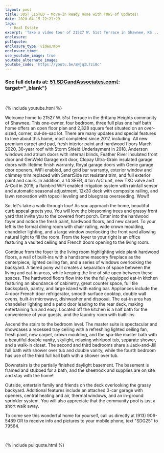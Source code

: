 ```yaml
---
layout: post
title: JUST LISTED ~ Move-in Ready Home with TONS of Updates!
date: 2020-04-15 22:21:29
tags:
  - Real Estate
excerpt: 'Take a video tour of 21527 W. 51st Terrace in Shawnee, KS ...'
enclosure:
pullquote:
enclosure_type: video/mp4
enclosure_time:
use_youtube_image: true
youtube_alternate_image:
youtube_code: 'https://youtu.be/aNjqIL7zi8c'
---
```


### **See full details at: [51\.SDGandAssociates.com](http://51.ihousenet.com/mlsmax/home.htm){: target="_blank"}**

&nbsp;

{% include youtube.html %}

Welcome home to 21527 W. 51st Terrace in the Brittany Heights community of Shawnee. This one-owner, four bedroom, three full plus one half bath home offers an open floor plan and 2,328 square feet situated on an over-sized, corner, cul-de-sac lot. There are many updates and special features to love about this home, most completed since 2017, including: All new premium carpet and pad, fresh interior paint and hardwood floors March 2020, 30-year roof with Storm Shield Underlayment in 2018, Anderson windows and atrium doors with internal blinds, Feather River insulated front door and GenWeld Garage exit door, Clopay Ultra-Grain insulated garage doors with lifetime finish warranty, Royal garage doors with Genie garage door openers, WiFi enabled, and gold bar warranty, exterior window and chimney trim replaced with SmartSide rot resistant trim, and full exterior paint and caulk. In addition, a 14 SEER, 4 ton A/C unit, new TXC valve and A-Coil in 2016, a Rainbird WiFi enabled irrigation system with rainfall sensor and automatic seasonal adjustment, 12x30 deck with composite railing, and lawn renovation with topsoil leveling and bluegrass overseeding. Wow\!\!

So, let's take a walk-through tour\! As you approach the home, beautiful curb appeal greets you. You will love the blossoming trees and grassy front yard that invite you to the covered front porch. Enter into the hardwood foyer and notice the fresh paint, hardwood floors, and new carpet. To your left is the formal dining room with chair railing, wide crown moulding, chandelier lighting, and a large window overlooking the front yard allowing natural light to fill the room. From the foyer to your right is an office featuring a vaulted ceiling and French doors opening to the living room.

Continue from the foyer to the living room highlighting wide plank hardwood floors, a wall of built-ins with a handsome masonry fireplace as the centerpiece, lighted ceiling fan, and a series of windows overlooking the backyard. A tiered pony wall creates a separation of space between the living and eat-in areas, while keeping the line of site open between these spaces. The hardwood floors flow into the the fully-equipped eat-in kitchen featuring an abundance of cabinetry, great counter space, full tile backsplash, pantry, and large island with eating bar. Appliances include the 4-door French door refrigerator, smooth surface cooktop, double wall ovens, built-in microwave, dishwasher and disposal. The eat-in area has chandelier lighting and a patio door leading to the rear deck, making entertaining fun and easy. Located off the kitchen is a half bath for the convenience of your guests, and the laundry room with built-ins.

Ascend the stairs to the bedroom level. The master suite is spectacular and showcases a recessed tray ceiling with a refreshing lighted ceiling fan, fresh paint, new carpet, crown moulding, and the spa-like master bath with a beautiful double vanity, skylight, relaxing whirlpool tub, separate shower, and a walk-in closet. The second and third bedrooms share a Jack-and-Jill full bath with shower over tub and double vanity, while the fourth bedroom has use of the third full hall bath with a shower over tub.

Downstairs is the partially finished daylight basement. The basement is framed and stubbed for a bath, and the sheetrock and supplies are on site and stay with the home\!

Outside, entertain family and friends on the deck overlooking the grassy backyard. Additional features include an attached 3-car garage with openers, central heating and air, thermal windows, and an in-ground sprinkler system. You will also appreciate that the community pool is just a short walk away.

To come see this wonderful home for yourself, call us directly at (913) 906-5489 OR to receive info and pictures to your mobile phone, text "SDG25" to 79564.

&nbsp;

{% include pullquote.html %}